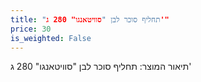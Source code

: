 ```yaml
---
title: "תחליף סוכר לבן "סוויטאנגו" 280 ג'"
price: 30
is_weighted: False
---
```


תיאור המוצר: תחליף סוכר לבן "סוויטאנגו" 280 ג'
